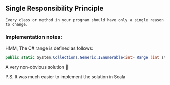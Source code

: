 ## Single Responsibility Principle

```text
Every class or method in your program should have only a single reason to change.
```

### Implementation notes:

HMM, The C# range is defined as follows:

```c#
public static System.Collections.Generic.IEnumerable<int> Range (int start, int count);
```

A very non-obvious solution :thinking:

P.S. It was much easier to implement the solution in Scala